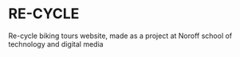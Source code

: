 # RE-CYCLE
Re-cycle biking tours website, made as a project at Noroff school of technology and digital media
